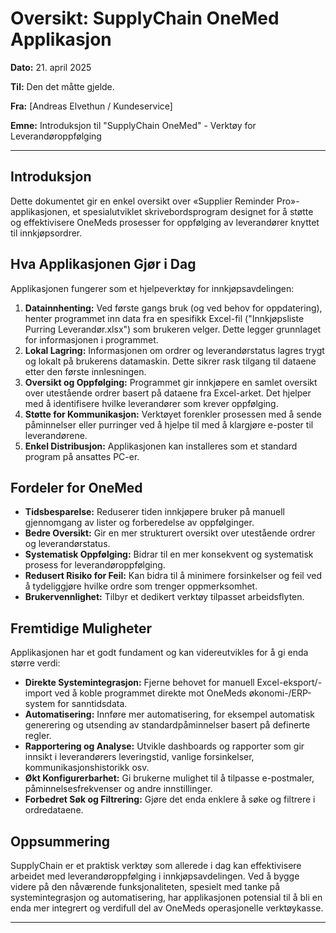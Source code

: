 # Oversikt: SupplyChain OneMed Applikasjon

**Dato:** 21. april 2025

**Til:** Den det måtte gjelde. 

**Fra:** [Andreas Elvethun / Kundeservice]

**Emne:** Introduksjon til "SupplyChain OneMed" - Verktøy for Leverandøroppfølging

---

## Introduksjon

Dette dokumentet gir en enkel oversikt over «Supplier Reminder Pro»-applikasjonen, et spesialutviklet skrivebordsprogram designet for å støtte og effektivisere OneMeds prosesser for oppfølging av leverandører knyttet til innkjøpsordrer.

## Hva Applikasjonen Gjør i Dag

Applikasjonen fungerer som et hjelpeverktøy for innkjøpsavdelingen:

1.  **Datainnhenting:** Ved første gangs bruk (og ved behov for oppdatering), henter programmet inn data fra en spesifikk Excel-fil ("Innkjøpsliste Purring Leverandør.xlsx") som brukeren velger. Dette legger grunnlaget for informasjonen i programmet.
2.  **Lokal Lagring:** Informasjonen om ordrer og leverandørstatus lagres trygt og lokalt på brukerens datamaskin. Dette sikrer rask tilgang til dataene etter den første innlesningen.
3.  **Oversikt og Oppfølging:** Programmet gir innkjøpere en samlet oversikt over utestående ordrer basert på dataene fra Excel-arket. Det hjelper med å identifisere hvilke leverandører som krever oppfølging.
4.  **Støtte for Kommunikasjon:** Verktøyet forenkler prosessen med å sende påminnelser eller purringer ved å hjelpe til med å klargjøre e-poster til leverandørene.
5.  **Enkel Distribusjon:** Applikasjonen kan installeres som et standard program på ansattes PC-er.

## Fordeler for OneMed

- **Tidsbesparelse:** Reduserer tiden innkjøpere bruker på manuell gjennomgang av lister og forberedelse av oppfølginger.
- **Bedre Oversikt:** Gir en mer strukturert oversikt over utestående ordrer og leverandørstatus.
- **Systematisk Oppfølging:** Bidrar til en mer konsekvent og systematisk prosess for leverandøroppfølging.
- **Redusert Risiko for Feil:** Kan bidra til å minimere forsinkelser og feil ved å tydeliggjøre hvilke ordre som trenger oppmerksomhet.
- **Brukervennlighet:** Tilbyr et dedikert verktøy tilpasset arbeidsflyten.

## Fremtidige Muligheter

Applikasjonen har et godt fundament og kan videreutvikles for å gi enda større verdi:

- **Direkte Systemintegrasjon:** Fjerne behovet for manuell Excel-eksport/-import ved å koble programmet direkte mot OneMeds økonomi-/ERP-system for sanntidsdata.
- **Automatisering:** Innføre mer automatisering, for eksempel automatisk generering og utsending av standardpåminnelser basert på definerte regler.
- **Rapportering og Analyse:** Utvikle dashboards og rapporter som gir innsikt i leverandørers leveringstid, vanlige forsinkelser, kommunikasjonshistorikk osv.
- **Økt Konfigurerbarhet:** Gi brukerne mulighet til å tilpasse e-postmaler, påminnelsesfrekvenser og andre innstillinger.
- **Forbedret Søk og Filtrering:** Gjøre det enda enklere å søke og filtrere i ordredataene.

## Oppsummering

SupplyChain er et praktisk verktøy som allerede i dag kan effektivisere arbeidet med leverandøroppfølging i innkjøpsavdelingen. Ved å bygge videre på den nåværende funksjonaliteten, spesielt med tanke på systemintegrasjon og automatisering, har applikasjonen potensial til å bli en enda mer integrert og verdifull del av OneMeds operasjonelle verktøykasse.

---
